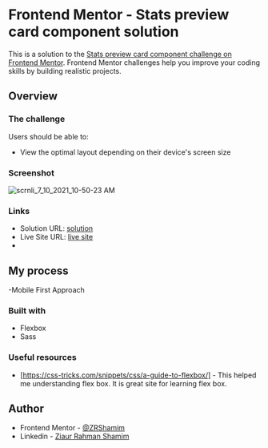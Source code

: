 # Frontend Mentor - Stats preview card component solution

This is a solution to the [Stats preview card component challenge on Frontend Mentor](https://www.frontendmentor.io/challenges/stats-preview-card-component-8JqbgoU62). Frontend Mentor challenges help you improve your coding skills by building realistic projects.

## Overview

### The challenge

Users should be able to:

- View the optimal layout depending on their device's screen size

### Screenshot

![scrnli_7_10_2021_10-50-23 AM](https://user-images.githubusercontent.com/62017674/125152163-ab349680-e16c-11eb-9c26-518079ddf219.png)


### Links

- Solution URL: [solution](https://github.com/ZRShamim/Stats_preview_card_component)
- Live Site URL: [live site](https://zrshamim.github.io/Stats_preview_card_component/dist/)
- 
## My process

-Mobile First Approach

### Built with

- Flexbox
- Sass

### Useful resources

- [https://css-tricks.com/snippets/css/a-guide-to-flexbox/] - This helped me understanding flex box. It is great site for learning flex box.

## Author

- Frontend Mentor - [@ZRShamim](https://www.frontendmentor.io/profile/ZRShamim)
- Linkedin - [Ziaur Rahman Shamim](https://www.linkedin.com/in/ziaur-rahman-shamim-4019a71aa/)
